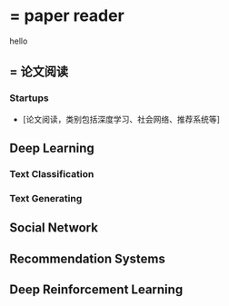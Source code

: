 
=
paper reader
===
hello

=
论文阅读
----


### Startups
  - [论文阅读，类别包括深度学习、社会网络、推荐系统等]

##  Deep Learning

###  Text Classification
###  Text Generating


##  Social Network

##  Recommendation Systems

##  Deep Reinforcement Learning

